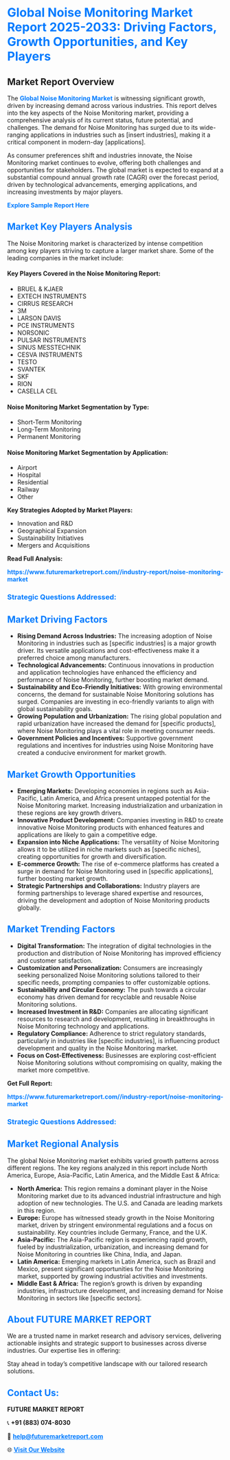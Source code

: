 <h1 style="color: #007BFF;">Global Noise Monitoring Market Report 2025-2033: Driving Factors, Growth Opportunities, and Key Players</h1>

<section id="overview">
<h2>Market Report Overview</h2>
<p>The <a href="https://www.futuremarketreport.com//industry-report/noise-monitoring-market" style="color: #007BFF; text-decoration: none;"><strong>Global Noise Monitoring Market</strong></a> is witnessing significant growth, driven by increasing demand across various industries. This report delves into the key aspects of the Noise Monitoring market, providing a comprehensive analysis of its current status, future potential, and challenges. The demand for Noise Monitoring has surged due to its wide-ranging applications in industries such as [insert industries], making it a critical component in modern-day [applications].</p>
<p>As consumer preferences shift and industries innovate, the Noise Monitoring market continues to evolve, offering both challenges and opportunities for stakeholders. The global market is expected to expand at a substantial compound annual growth rate (CAGR) over the forecast period, driven by technological advancements, emerging applications, and increasing investments by major players.</p>
</section>

<section id="overview">
<p><a href="https://www.futuremarketreport.com//request-sample/reportId=50786" style="color: #007BFF; text-decoration: none;"><strong>Explore Sample Report Here</strong></a></p>
</section>

<section id="key-players">
<h2 style="color: #007BFF;">Market Key Players Analysis</h2>
<p>The Noise Monitoring market is characterized by intense competition among key players striving to capture a larger market share. Some of the leading companies in the market include:</p>
<h4>Key Players Covered in the Noise Monitoring Report:</h4>
<ul><li>BRUEL &amp; KJAER</li><li>EXTECH INSTRUMENTS</li><li>CIRRUS RESEARCH</li><li>3M</li><li>LARSON DAVIS</li><li>PCE INSTRUMENTS</li><li>NORSONIC</li><li>PULSAR INSTRUMENTS</li><li>SINUS MESSTECHNIK</li><li>CESVA INSTRUMENTS</li><li>TESTO</li><li>SVANTEK</li><li>SKF</li><li>RION</li><li>CASELLA CEL</li></ul>
<h4>Noise Monitoring Market Segmentation by Type:</h4>
<ul><li>Short-Term Monitoring</li><li>Long-Term Monitoring</li><li>Permanent Monitoring</li></ul>

<h4>Noise Monitoring Market Segmentation by Application:</h4>
<ul><li>Airport</li><li>Hospital</li><li>Residential</li><li>Railway</li><li>Other</li></ul>
<p><strong>Key Strategies Adopted by Market Players:</strong></p>
<ul>
<li>Innovation and R&D</li>
<li>Geographical Expansion</li>
<li>Sustainability Initiatives</li>
<li>Mergers and Acquisitions</li>
</ul>
</section>

<section>
<p><strong>Read Full Analysis: </strong></p><a href="https://www.futuremarketreport.com//industry-report/noise-monitoring-market" style="color: #007BFF; text-decoration: none;"><strong>https://www.futuremarketreport.com//industry-report/noise-monitoring-market</strong></a>
<h3 style="color: #007BFF;">Strategic Questions Addressed:</h3>
</section>

<section id="driving-factors">
<h2 style="color: #007BFF;">Market Driving Factors</h2>
<ul>
<li><strong>Rising Demand Across Industries:</strong> The increasing adoption of Noise Monitoring in industries such as [specific industries] is a major growth driver. Its versatile applications and cost-effectiveness make it a preferred choice among manufacturers.</li>
<li><strong>Technological Advancements:</strong> Continuous innovations in production and application technologies have enhanced the efficiency and performance of Noise Monitoring, further boosting market demand.</li>
<li><strong>Sustainability and Eco-Friendly Initiatives:</strong> With growing environmental concerns, the demand for sustainable Noise Monitoring solutions has surged. Companies are investing in eco-friendly variants to align with global sustainability goals.</li>
<li><strong>Growing Population and Urbanization:</strong> The rising global population and rapid urbanization have increased the demand for [specific products], where Noise Monitoring plays a vital role in meeting consumer needs.</li>
<li><strong>Government Policies and Incentives:</strong> Supportive government regulations and incentives for industries using Noise Monitoring have created a conducive environment for market growth.</li>
</ul>
</section>

<section id="growth-opportunities">
<h2 style="color: #007BFF;">Market Growth Opportunities</h2>
<ul>
<li><strong>Emerging Markets:</strong> Developing economies in regions such as Asia-Pacific, Latin America, and Africa present untapped potential for the Noise Monitoring market. Increasing industrialization and urbanization in these regions are key growth drivers.</li>
<li><strong>Innovative Product Development:</strong> Companies investing in R&D to create innovative Noise Monitoring products with enhanced features and applications are likely to gain a competitive edge.</li>
<li><strong>Expansion into Niche Applications:</strong> The versatility of Noise Monitoring allows it to be utilized in niche markets such as [specific niches], creating opportunities for growth and diversification.</li>
<li><strong>E-commerce Growth:</strong> The rise of e-commerce platforms has created a surge in demand for Noise Monitoring used in [specific applications], further boosting market growth.</li>
<li><strong>Strategic Partnerships and Collaborations:</strong> Industry players are forming partnerships to leverage shared expertise and resources, driving the development and adoption of Noise Monitoring products globally.</li>
</ul>
</section>

<section id="trending-factors">
<h2 style="color: #007BFF;">Market Trending Factors</h2>
<ul>
<li><strong>Digital Transformation:</strong> The integration of digital technologies in the production and distribution of Noise Monitoring has improved efficiency and customer satisfaction.</li>
<li><strong>Customization and Personalization:</strong> Consumers are increasingly seeking personalized Noise Monitoring solutions tailored to their specific needs, prompting companies to offer customizable options.</li>
<li><strong>Sustainability and Circular Economy:</strong> The push towards a circular economy has driven demand for recyclable and reusable Noise Monitoring solutions.</li>
<li><strong>Increased Investment in R&D:</strong> Companies are allocating significant resources to research and development, resulting in breakthroughs in Noise Monitoring technology and applications.</li>
<li><strong>Regulatory Compliance:</strong> Adherence to strict regulatory standards, particularly in industries like [specific industries], is influencing product development and quality in the Noise Monitoring market.</li>
<li><strong>Focus on Cost-Effectiveness:</strong> Businesses are exploring cost-efficient Noise Monitoring solutions without compromising on quality, making the market more competitive.</li>
</ul>
</section>

<section>
<p><strong>Get Full Report: </strong></p><a href="https://www.futuremarketreport.com//industry-report/noise-monitoring-market" style="color: #007BFF; text-decoration: none;"><strong>https://www.futuremarketreport.com//industry-report/noise-monitoring-market</strong></a>
<h3 style="color: #007BFF;">Strategic Questions Addressed:</h3>
</section>


<section id="regional-analysis">
<h2 style="color: #007BFF;">Market Regional Analysis</h2>
<p>The global Noise Monitoring market exhibits varied growth patterns across different regions. The key regions analyzed in this report include North America, Europe, Asia-Pacific, Latin America, and the Middle East & Africa:</p>
<ul>
<li><strong>North America:</strong> This region remains a dominant player in the Noise Monitoring market due to its advanced industrial infrastructure and high adoption of new technologies. The U.S. and Canada are leading markets in this region.</li>
<li><strong>Europe:</strong> Europe has witnessed steady growth in the Noise Monitoring market, driven by stringent environmental regulations and a focus on sustainability. Key countries include Germany, France, and the U.K.</li>
<li><strong>Asia-Pacific:</strong> The Asia-Pacific region is experiencing rapid growth, fueled by industrialization, urbanization, and increasing demand for Noise Monitoring in countries like China, India, and Japan.</li>
<li><strong>Latin America:</strong> Emerging markets in Latin America, such as Brazil and Mexico, present significant opportunities for the Noise Monitoring market, supported by growing industrial activities and investments.</li>
<li><strong>Middle East & Africa:</strong> The region’s growth is driven by expanding industries, infrastructure development, and increasing demand for Noise Monitoring in sectors like [specific sectors].</li>
</ul>
</section>

<footer>
<h2 style="color: #007BFF;">About FUTURE MARKET REPORT</h2>
<p>We are a trusted name in market research and advisory services, delivering actionable insights and strategic support to businesses across diverse industries. Our expertise lies in offering:</p>

<p>Stay ahead in today’s competitive landscape with our tailored research solutions.</p>

<h2 style="color: #007BFF;">Contact Us:</h2>
<p><strong>FUTURE MARKET REPORT</strong></p>
<p>📞 <strong>+91 (883) 074-8030</strong></p>
<p>📧 <strong><a href="mailto:help@futuremarketreport.com" style="color: #007BFF;">help@futuremarketreport.com</a></strong></p>
<p>🌐 <strong><a href="https://www.futuremarketreport.com/" style="color: #007BFF;">Visit Our Website</a></strong></p>
</footer>